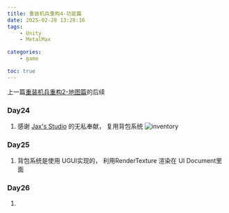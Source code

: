 ```yaml
---
title: 重装机兵重构4-功能篇
date: 2025-02-28 13:28:16
tags:
    - Unity
    - MetalMax

categories: 
    - game 

toc: true
---
```



上一篇[重装机兵重构2-地图篇](/2025/02/12/重装机兵重构3-剧情篇/)的后续

### Day24

1. 感谢 [Jax's Studio](https://assetstore.unity.com/packages/tools/gui/simple-and-powerful-inventory-system-265015#reviews) 的无私奉献， 复用背包系统
![inventory](/images/inventory.png)

### Day25
1. 背包系统是使用 UGUI实现的， 利用RenderTexture 渲染在 UI Document里面

### Day26
1. 